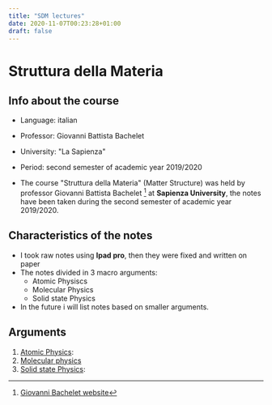 ```yaml
---
title: "SDM lectures"
date: 2020-11-07T00:23:28+01:00
draft: false
---
```



# Struttura della Materia

## Info about the course

* Language: italian

* Professor: Giovanni Battista Bachelet

* University: "La Sapienza"

* Period: second semester of academic year 2019/2020

* The course "Struttura della Materia" (Matter Structure) was held by professor Giovanni Battista Bachelet [^1] at **Sapienza University**, the notes have been taken during the second semester of academic year 2019/2020.

## Characteristics of the notes

- I took raw notes using **Ipad pro**, then they were fixed and written on paper 
- The notes divided in 3 macro arguments: 
    * Atomic Physiscs
    * Molecular Physics
    * Solid state Physics
- In the future i will list notes based on smaller arguments.


## Arguments

1. [Atomic Physics](/SDM_lectures/Atomica.pdf):
2. [Molecular physics](/SDM_lectures/molecolare.pdf)
3. [Solid state Physics](/SDM_lectures/solidi.pdf):

[^1]: [Giovanni Bachelet website](http://www.giovannibachelet.it)